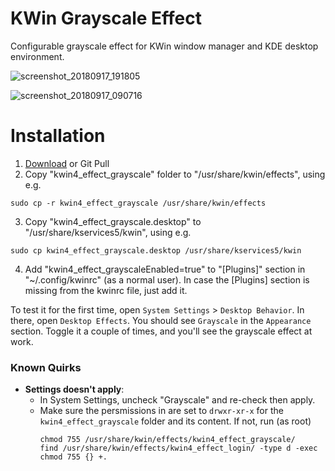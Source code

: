 # KWin Grayscale Effect

Configurable grayscale effect for KWin window manager and KDE desktop environment.

![screenshot_20180917_191805](https://user-images.githubusercontent.com/6532000/50812558-3a565e80-1324-11e9-9006-19422928b3fb.png)

![screenshot_20180917_090716](https://user-images.githubusercontent.com/6532000/50812559-3cb8b880-1324-11e9-8b06-0bd04ae763bd.png)

# Installation

1. [Download](https://github.com/murat-cileli/kwin-grayscale-effect/archive/master.zip) or Git Pull
2. Copy "kwin4_effect_grayscale" folder to "/usr/share/kwin/effects", using e.g.
```{.bash}
sudo cp -r kwin4_effect_grayscale /usr/share/kwin/effects
```
3. Copy "kwin4_effect_grayscale.desktop" to "/usr/share/kservices5/kwin", using e.g.
```{.bash}
sudo cp kwin4_effect_grayscale.desktop /usr/share/kservices5/kwin
```
4. Add "kwin4_effect_grayscaleEnabled=true" to "[Plugins]" section in "~/.config/kwinrc" (as a normal user).
In case the [Plugins] section is missing from the kwinrc file, just add it.

To test it for the first time, open `System Settings` > `Desktop Behavior`. In there, open `Desktop Effects`. You should see `Grayscale` in the `Appearance` section. Toggle it a couple of times, and you'll see the grayscale effect at work.


### Known Quirks

- **Settings doesn't apply**:
  - In System Settings, uncheck "Grayscale" and re-check then apply.
  - Make sure the persmissions in are set to `drwxr-xr-x` for the `kwin4_effect_grayscale` folder and its content. If not, run (as root)
    ```{.bash}
    chmod 755 /usr/share/kwin/effects/kwin4_effect_grayscale/
    find /usr/share/kwin/effects/kwin4_effect_login/ -type d -exec chmod 755 {} +.
    ```
